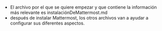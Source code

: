 - El archivo por el que se quiere empezar y que contiene la información más relevante es instalaciónDeMattermost.md
- después de instalar Mattermost, los otros archivos van a ayudar a configurar sus diferentes aspectos.
